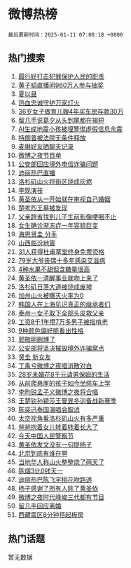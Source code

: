 # 微博热榜

`最后更新时间：2025-01-11 07:08:18 +0800`

## 热门搜索

1. [履行好打击犯罪保护人民的职责](https://m.weibo.cn/search?containerid=100103type%3D1%26t%3D10%26q%3D%23%E5%B1%A5%E8%A1%8C%E5%A5%BD%E6%89%93%E5%87%BB%E7%8A%AF%E7%BD%AA%E4%BF%9D%E6%8A%A4%E4%BA%BA%E6%B0%91%E7%9A%84%E8%81%8C%E8%B4%A3%23&stream_entry_id=51&isnewpage=1&extparam=seat%3D1%26c_type%3D51%26q%3D%2523%25E5%25B1%25A5%25E8%25A1%258C%25E5%25A5%25BD%25E6%2589%2593%25E5%2587%25BB%25E7%258A%25AF%25E7%25BD%25AA%25E4%25BF%259D%25E6%258A%25A4%25E4%25BA%25BA%25E6%25B0%2591%25E7%259A%2584%25E8%2581%258C%25E8%25B4%25A3%2523%26dgr%3D0%26cate%3D10103%26pos%3D0%26filter_type%3Drealtimehot%26stream_entry_id%3D51%26display_time%3D1736550496%26pre_seqid%3D17365504968060636191128)
1. [黄子韬直播间960万人参与抽奖](https://m.weibo.cn/search?containerid=100103type%3D1%26t%3D10%26q%3D%23%E9%BB%84%E5%AD%90%E9%9F%AC%E7%9B%B4%E6%92%AD%E9%97%B4960%E4%B8%87%E4%BA%BA%E5%8F%82%E4%B8%8E%E6%8A%BD%E5%A5%96%23&stream_entry_id=31&isnewpage=1&extparam=seat%3D1%26c_type%3D31%26q%3D%2523%25E9%25BB%2584%25E5%25AD%2590%25E9%259F%25AC%25E7%259B%25B4%25E6%2592%25AD%25E9%2597%25B4960%25E4%25B8%2587%25E4%25BA%25BA%25E5%258F%2582%25E4%25B8%258E%25E6%258A%25BD%25E5%25A5%2596%2523%26realpos%3D1%26cate%3D5001%26pos%3D0%26stream_entry_id%3D31%26flag%3D2%26lcate%3D5001%26band_rank%3D1%26filter_type%3Drealtimehot%26dgr%3D0%26display_time%3D1736550496%26pre_seqid%3D17365504968060636191128)
1. [夏以昼](https://m.weibo.cn/search?containerid=100103type%3D1%26t%3D10%26q%3D%E5%A4%8F%E4%BB%A5%E6%98%BC&stream_entry_id=31&isnewpage=1&extparam=seat%3D1%26c_type%3D31%26q%3D%25E5%25A4%258F%25E4%25BB%25A5%25E6%2598%25BC%26realpos%3D2%26cate%3D5001%26pos%3D1%26stream_entry_id%3D31%26flag%3D16%26lcate%3D5001%26band_rank%3D2%26filter_type%3Drealtimehot%26dgr%3D0%26display_time%3D1736550496%26pre_seqid%3D17365504968060636191128)
1. [热血忠诚守护万家灯火](https://m.weibo.cn/search?containerid=100103type%3D1%26t%3D10%26q%3D%23%E7%83%AD%E8%A1%80%E5%BF%A0%E8%AF%9A%E5%AE%88%E6%8A%A4%E4%B8%87%E5%AE%B6%E7%81%AF%E7%81%AB%23&stream_entry_id=31&isnewpage=1&extparam=seat%3D1%26c_type%3D31%26q%3D%2523%25E7%2583%25AD%25E8%25A1%2580%25E5%25BF%25A0%25E8%25AF%259A%25E5%25AE%2588%25E6%258A%25A4%25E4%25B8%2587%25E5%25AE%25B6%25E7%2581%25AF%25E7%2581%25AB%2523%26realpos%3D3%26cate%3D5001%26pos%3D2%26stream_entry_id%3D31%26flag%3D0%26lcate%3D5001%26band_rank%3D3%26filter_type%3Drealtimehot%26dgr%3D0%26display_time%3D1736550496%26pre_seqid%3D17365504968060636191128)
1. [36岁女子做育儿嫂4年买车房存款30万](https://m.weibo.cn/search?containerid=100103type%3D1%26t%3D10%26q%3D%2336%E5%B2%81%E5%A5%B3%E5%AD%90%E5%81%9A%E8%82%B2%E5%84%BF%E5%AB%824%E5%B9%B4%E4%B9%B0%E8%BD%A6%E6%88%BF%E5%AD%98%E6%AC%BE30%E4%B8%87%23&stream_entry_id=31&isnewpage=1&extparam=seat%3D1%26c_type%3D31%26q%3D%252336%25E5%25B2%2581%25E5%25A5%25B3%25E5%25AD%2590%25E5%2581%259A%25E8%2582%25B2%25E5%2584%25BF%25E5%25AB%25824%25E5%25B9%25B4%25E4%25B9%25B0%25E8%25BD%25A6%25E6%2588%25BF%25E5%25AD%2598%25E6%25AC%25BE30%25E4%25B8%2587%2523%26realpos%3D4%26cate%3D5001%26pos%3D3%26stream_entry_id%3D31%26flag%3D0%26lcate%3D5001%26band_rank%3D4%26filter_type%3Drealtimehot%26dgr%3D0%26display_time%3D1736550496%26pre_seqid%3D17365504968060636191128)
1. [留几手说葛夕从头到尾都在揭短](https://m.weibo.cn/search?containerid=100103type%3D1%26t%3D10%26q%3D%23%E7%95%99%E5%87%A0%E6%89%8B%E8%AF%B4%E8%91%9B%E5%A4%95%E4%BB%8E%E5%A4%B4%E5%88%B0%E5%B0%BE%E9%83%BD%E5%9C%A8%E6%8F%AD%E7%9F%AD%23&stream_entry_id=31&isnewpage=1&extparam=seat%3D1%26c_type%3D31%26q%3D%2523%25E7%2595%2599%25E5%2587%25A0%25E6%2589%258B%25E8%25AF%25B4%25E8%2591%259B%25E5%25A4%2595%25E4%25BB%258E%25E5%25A4%25B4%25E5%2588%25B0%25E5%25B0%25BE%25E9%2583%25BD%25E5%259C%25A8%25E6%258F%25AD%25E7%259F%25AD%2523%26realpos%3D5%26cate%3D5001%26pos%3D4%26stream_entry_id%3D31%26flag%3D2%26lcate%3D5001%26band_rank%3D5%26filter_type%3Drealtimehot%26dgr%3D0%26display_time%3D1736550496%26pre_seqid%3D17365504968060636191128)
1. [AI生成地震小孩被埋警惕虚假信息余震](https://m.weibo.cn/search?containerid=100103type%3D1%26t%3D10%26q%3D%23AI%E7%94%9F%E6%88%90%E5%9C%B0%E9%9C%87%E5%B0%8F%E5%AD%A9%E8%A2%AB%E5%9F%8B%E8%AD%A6%E6%83%95%E8%99%9A%E5%81%87%E4%BF%A1%E6%81%AF%E4%BD%99%E9%9C%87%23&stream_entry_id=31&isnewpage=1&extparam=seat%3D1%26c_type%3D31%26q%3D%2523AI%25E7%2594%259F%25E6%2588%2590%25E5%259C%25B0%25E9%259C%2587%25E5%25B0%258F%25E5%25AD%25A9%25E8%25A2%25AB%25E5%259F%258B%25E8%25AD%25A6%25E6%2583%2595%25E8%2599%259A%25E5%2581%2587%25E4%25BF%25A1%25E6%2581%25AF%25E4%25BD%2599%25E9%259C%2587%2523%26realpos%3D6%26cate%3D5001%26pos%3D5%26stream_entry_id%3D31%26flag%3D1%26lcate%3D5001%26band_rank%3D6%26filter_type%3Drealtimehot%26dgr%3D0%26display_time%3D1736550496%26pre_seqid%3D17365504968060636191128)
1. [特朗普被法院无条件释放](https://m.weibo.cn/search?containerid=100103type%3D1%26t%3D10%26q%3D%23%E7%89%B9%E6%9C%97%E6%99%AE%E8%A2%AB%E6%B3%95%E9%99%A2%E6%97%A0%E6%9D%A1%E4%BB%B6%E9%87%8A%E6%94%BE%23&stream_entry_id=31&isnewpage=1&extparam=seat%3D1%26c_type%3D31%26q%3D%2523%25E7%2589%25B9%25E6%259C%2597%25E6%2599%25AE%25E8%25A2%25AB%25E6%25B3%2595%25E9%2599%25A2%25E6%2597%25A0%25E6%259D%25A1%25E4%25BB%25B6%25E9%2587%258A%25E6%2594%25BE%2523%26realpos%3D7%26cate%3D5001%26pos%3D6%26stream_entry_id%3D31%26flag%3D0%26lcate%3D5001%26band_rank%3D7%26filter_type%3Drealtimehot%26dgr%3D0%26display_time%3D1736550496%26pre_seqid%3D17365504968060636191128)
1. [麦琳好友晒聊天记录](https://m.weibo.cn/search?containerid=100103type%3D1%26t%3D10%26q%3D%23%E9%BA%A6%E7%90%B3%E5%A5%BD%E5%8F%8B%E6%99%92%E8%81%8A%E5%A4%A9%E8%AE%B0%E5%BD%95%23&stream_entry_id=31&isnewpage=1&extparam=seat%3D1%26c_type%3D31%26q%3D%2523%25E9%25BA%25A6%25E7%2590%25B3%25E5%25A5%25BD%25E5%258F%258B%25E6%2599%2592%25E8%2581%258A%25E5%25A4%25A9%25E8%25AE%25B0%25E5%25BD%2595%2523%26realpos%3D8%26cate%3D5001%26pos%3D7%26stream_entry_id%3D31%26flag%3D2%26lcate%3D5001%26band_rank%3D8%26filter_type%3Drealtimehot%26dgr%3D0%26display_time%3D1736550496%26pre_seqid%3D17365504968060636191128)
1. [微博之夜节目单](https://m.weibo.cn/search?containerid=100103type%3D1%26t%3D10%26q%3D%23%E5%BE%AE%E5%8D%9A%E4%B9%8B%E5%A4%9C%E8%8A%82%E7%9B%AE%E5%8D%95%23&stream_entry_id=31&isnewpage=1&extparam=seat%3D1%26c_type%3D31%26q%3D%2523%25E5%25BE%25AE%25E5%258D%259A%25E4%25B9%258B%25E5%25A4%259C%25E8%258A%2582%25E7%259B%25AE%25E5%258D%2595%2523%26realpos%3D9%26cate%3D5001%26pos%3D8%26stream_entry_id%3D31%26flag%3D0%26lcate%3D5001%26band_rank%3D9%26filter_type%3Drealtimehot%26dgr%3D0%26display_time%3D1736550496%26pre_seqid%3D17365504968060636191128)
1. [公安部回应境外电信诈骗问题](https://m.weibo.cn/search?containerid=100103type%3D1%26t%3D10%26q%3D%23%E5%85%AC%E5%AE%89%E9%83%A8%E5%9B%9E%E5%BA%94%E5%A2%83%E5%A4%96%E7%94%B5%E4%BF%A1%E8%AF%88%E9%AA%97%E9%97%AE%E9%A2%98%23&stream_entry_id=31&isnewpage=1&extparam=seat%3D1%26c_type%3D31%26q%3D%2523%25E5%2585%25AC%25E5%25AE%2589%25E9%2583%25A8%25E5%259B%259E%25E5%25BA%2594%25E5%25A2%2583%25E5%25A4%2596%25E7%2594%25B5%25E4%25BF%25A1%25E8%25AF%2588%25E9%25AA%2597%25E9%2597%25AE%25E9%25A2%2598%2523%26realpos%3D10%26cate%3D5001%26pos%3D9%26stream_entry_id%3D31%26flag%3D1%26lcate%3D5001%26band_rank%3D10%26filter_type%3Drealtimehot%26dgr%3D0%26display_time%3D1736550496%26pre_seqid%3D17365504968060636191128)
1. [迪丽热巴直播](https://m.weibo.cn/search?containerid=100103type%3D1%26t%3D10%26q%3D%23%E8%BF%AA%E4%B8%BD%E7%83%AD%E5%B7%B4%E7%9B%B4%E6%92%AD%23&stream_entry_id=31&isnewpage=1&extparam=seat%3D1%26c_type%3D31%26q%3D%2523%25E8%25BF%25AA%25E4%25B8%25BD%25E7%2583%25AD%25E5%25B7%25B4%25E7%259B%25B4%25E6%2592%25AD%2523%26realpos%3D11%26cate%3D5001%26pos%3D10%26stream_entry_id%3D31%26flag%3D0%26lcate%3D5001%26band_rank%3D11%26filter_type%3Drealtimehot%26dgr%3D0%26display_time%3D1736550496%26pre_seqid%3D17365504968060636191128)
1. [洛杉矶山火将街区烧成灰烬](https://m.weibo.cn/search?containerid=100103type%3D1%26t%3D10%26q%3D%23%E6%B4%9B%E6%9D%89%E7%9F%B6%E5%B1%B1%E7%81%AB%E5%B0%86%E8%A1%97%E5%8C%BA%E7%83%A7%E6%88%90%E7%81%B0%E7%83%AC%23&stream_entry_id=31&isnewpage=1&extparam=seat%3D1%26c_type%3D31%26q%3D%2523%25E6%25B4%259B%25E6%259D%2589%25E7%259F%25B6%25E5%25B1%25B1%25E7%2581%25AB%25E5%25B0%2586%25E8%25A1%2597%25E5%258C%25BA%25E7%2583%25A7%25E6%2588%2590%25E7%2581%25B0%25E7%2583%25AC%2523%26realpos%3D12%26cate%3D5001%26pos%3D11%26stream_entry_id%3D31%26flag%3D0%26lcate%3D5001%26band_rank%3D12%26filter_type%3Drealtimehot%26dgr%3D0%26display_time%3D1736550496%26pre_seqid%3D17365504968060636191128)
1. [李现演技](https://m.weibo.cn/search?containerid=100103type%3D1%26t%3D10%26q%3D%E6%9D%8E%E7%8E%B0%E6%BC%94%E6%8A%80&stream_entry_id=31&isnewpage=1&extparam=seat%3D1%26c_type%3D31%26q%3D%25E6%259D%258E%25E7%258E%25B0%25E6%25BC%2594%25E6%258A%2580%26realpos%3D13%26cate%3D5001%26pos%3D12%26stream_entry_id%3D31%26flag%3D0%26lcate%3D5001%26band_rank%3D13%26filter_type%3Drealtimehot%26dgr%3D0%26display_time%3D1736550496%26pre_seqid%3D17365504968060636191128)
1. [黄圣依从一开始就在审视自己婚姻](https://m.weibo.cn/search?containerid=100103type%3D1%26t%3D10%26q%3D%E9%BB%84%E5%9C%A3%E4%BE%9D%E4%BB%8E%E4%B8%80%E5%BC%80%E5%A7%8B%E5%B0%B1%E5%9C%A8%E5%AE%A1%E8%A7%86%E8%87%AA%E5%B7%B1%E5%A9%9A%E5%A7%BB&stream_entry_id=31&isnewpage=1&extparam=seat%3D1%26c_type%3D31%26q%3D%25E9%25BB%2584%25E5%259C%25A3%25E4%25BE%259D%25E4%25BB%258E%25E4%25B8%2580%25E5%25BC%2580%25E5%25A7%258B%25E5%25B0%25B1%25E5%259C%25A8%25E5%25AE%25A1%25E8%25A7%2586%25E8%2587%25AA%25E5%25B7%25B1%25E5%25A9%259A%25E5%25A7%25BB%26realpos%3D14%26cate%3D5001%26pos%3D13%26stream_entry_id%3D31%26flag%3D1%26lcate%3D5001%26band_rank%3D14%26filter_type%3Drealtimehot%26dgr%3D0%26display_time%3D1736550496%26pre_seqid%3D17365504968060636191128)
1. [楚考烈王墓被发现](https://m.weibo.cn/search?containerid=100103type%3D1%26t%3D10%26q%3D%23%E6%A5%9A%E8%80%83%E7%83%88%E7%8E%8B%E5%A2%93%E8%A2%AB%E5%8F%91%E7%8E%B0%23&stream_entry_id=31&isnewpage=1&extparam=seat%3D1%26c_type%3D31%26q%3D%2523%25E6%25A5%259A%25E8%2580%2583%25E7%2583%2588%25E7%258E%258B%25E5%25A2%2593%25E8%25A2%25AB%25E5%258F%2591%25E7%258E%25B0%2523%26realpos%3D15%26cate%3D5001%26pos%3D14%26stream_entry_id%3D31%26flag%3D0%26lcate%3D5001%26band_rank%3D15%26filter_type%3Drealtimehot%26dgr%3D0%26display_time%3D1736550496%26pre_seqid%3D17365504968060636191128)
1. [父亲跨省找到儿子生前影像哽咽不止](https://m.weibo.cn/search?containerid=100103type%3D1%26t%3D10%26q%3D%23%E7%88%B6%E4%BA%B2%E8%B7%A8%E7%9C%81%E6%89%BE%E5%88%B0%E5%84%BF%E5%AD%90%E7%94%9F%E5%89%8D%E5%BD%B1%E5%83%8F%E5%93%BD%E5%92%BD%E4%B8%8D%E6%AD%A2%23&stream_entry_id=31&isnewpage=1&extparam=seat%3D1%26c_type%3D31%26q%3D%2523%25E7%2588%25B6%25E4%25BA%25B2%25E8%25B7%25A8%25E7%259C%2581%25E6%2589%25BE%25E5%2588%25B0%25E5%2584%25BF%25E5%25AD%2590%25E7%2594%259F%25E5%2589%258D%25E5%25BD%25B1%25E5%2583%258F%25E5%2593%25BD%25E5%2592%25BD%25E4%25B8%258D%25E6%25AD%25A2%2523%26realpos%3D16%26cate%3D5001%26pos%3D15%26stream_entry_id%3D31%26flag%3D0%26lcate%3D5001%26band_rank%3D16%26filter_type%3Drealtimehot%26dgr%3D0%26display_time%3D1736550496%26pre_seqid%3D17365504968060636191128)
1. [女生确诊渐冻症一年容貌巨变](https://m.weibo.cn/search?containerid=100103type%3D1%26t%3D10%26q%3D%23%E5%A5%B3%E7%94%9F%E7%A1%AE%E8%AF%8A%E6%B8%90%E5%86%BB%E7%97%87%E4%B8%80%E5%B9%B4%E5%AE%B9%E8%B2%8C%E5%B7%A8%E5%8F%98%23&stream_entry_id=31&isnewpage=1&extparam=seat%3D1%26c_type%3D31%26q%3D%2523%25E5%25A5%25B3%25E7%2594%259F%25E7%25A1%25AE%25E8%25AF%258A%25E6%25B8%2590%25E5%2586%25BB%25E7%2597%2587%25E4%25B8%2580%25E5%25B9%25B4%25E5%25AE%25B9%25E8%25B2%258C%25E5%25B7%25A8%25E5%258F%2598%2523%26realpos%3D17%26cate%3D5001%26pos%3D16%26stream_entry_id%3D31%26flag%3D0%26lcate%3D5001%26band_rank%3D17%26filter_type%3Drealtimehot%26dgr%3D0%26display_time%3D1736550496%26pre_seqid%3D17365504968060636191128)
1. [海恩贤圭 分手](https://m.weibo.cn/search?containerid=100103type%3D1%26t%3D10%26q%3D%E6%B5%B7%E6%81%A9%E8%B4%A4%E5%9C%AD+%E5%88%86%E6%89%8B&stream_entry_id=31&isnewpage=1&extparam=seat%3D1%26c_type%3D31%26q%3D%25E6%25B5%25B7%25E6%2581%25A9%25E8%25B4%25A4%25E5%259C%25AD%2520%25E5%2588%2586%25E6%2589%258B%26realpos%3D18%26cate%3D5001%26pos%3D17%26stream_entry_id%3D31%26flag%3D0%26lcate%3D5001%26band_rank%3D18%26filter_type%3Drealtimehot%26dgr%3D0%26display_time%3D1736550496%26pre_seqid%3D17365504968060636191128)
1. [山西临汾地震](https://m.weibo.cn/search?containerid=100103type%3D1%26t%3D10%26q%3D%23%E5%B1%B1%E8%A5%BF%E4%B8%B4%E6%B1%BE%E5%9C%B0%E9%9C%87%23&stream_entry_id=31&isnewpage=1&extparam=seat%3D1%26c_type%3D31%26q%3D%2523%25E5%25B1%25B1%25E8%25A5%25BF%25E4%25B8%25B4%25E6%25B1%25BE%25E5%259C%25B0%25E9%259C%2587%2523%26realpos%3D19%26cate%3D5001%26pos%3D18%26stream_entry_id%3D31%26flag%3D0%26lcate%3D5001%26band_rank%3D19%26filter_type%3Drealtimehot%26dgr%3D0%26display_time%3D1736550496%26pre_seqid%3D17365504968060636191128)
1. [31人获得杜甫草堂终身免票资格](https://m.weibo.cn/search?containerid=100103type%3D1%26t%3D10%26q%3D%2331%E4%BA%BA%E8%8E%B7%E5%BE%97%E6%9D%9C%E7%94%AB%E8%8D%89%E5%A0%82%E7%BB%88%E8%BA%AB%E5%85%8D%E7%A5%A8%E8%B5%84%E6%A0%BC%23&stream_entry_id=31&isnewpage=1&extparam=seat%3D1%26c_type%3D31%26q%3D%252331%25E4%25BA%25BA%25E8%258E%25B7%25E5%25BE%2597%25E6%259D%259C%25E7%2594%25AB%25E8%258D%2589%25E5%25A0%2582%25E7%25BB%2588%25E8%25BA%25AB%25E5%2585%258D%25E7%25A5%25A8%25E8%25B5%2584%25E6%25A0%25BC%2523%26realpos%3D20%26cate%3D5001%26pos%3D19%26stream_entry_id%3D31%26flag%3D1%26lcate%3D5001%26band_rank%3D20%26filter_type%3Drealtimehot%26dgr%3D0%26display_time%3D1736550496%26pre_seqid%3D17365504968060636191128)
1. [79岁大爷丧偶十多年感染艾滋病](https://m.weibo.cn/search?containerid=100103type%3D1%26t%3D10%26q%3D%2379%E5%B2%81%E5%A4%A7%E7%88%B7%E4%B8%A7%E5%81%B6%E5%8D%81%E5%A4%9A%E5%B9%B4%E6%84%9F%E6%9F%93%E8%89%BE%E6%BB%8B%E7%97%85%23&stream_entry_id=31&isnewpage=1&extparam=seat%3D1%26c_type%3D31%26q%3D%252379%25E5%25B2%2581%25E5%25A4%25A7%25E7%2588%25B7%25E4%25B8%25A7%25E5%2581%25B6%25E5%258D%2581%25E5%25A4%259A%25E5%25B9%25B4%25E6%2584%259F%25E6%259F%2593%25E8%2589%25BE%25E6%25BB%258B%25E7%2597%2585%2523%26realpos%3D21%26cate%3D5001%26pos%3D20%26stream_entry_id%3D31%26flag%3D0%26lcate%3D5001%26band_rank%3D21%26filter_type%3Drealtimehot%26dgr%3D0%26display_time%3D1736550496%26pre_seqid%3D17365504968060636191128)
1. [4种水果不甜但含糖量很高](https://m.weibo.cn/search?containerid=100103type%3D1%26t%3D10%26q%3D%234%E7%A7%8D%E6%B0%B4%E6%9E%9C%E4%B8%8D%E7%94%9C%E4%BD%86%E5%90%AB%E7%B3%96%E9%87%8F%E5%BE%88%E9%AB%98%23&stream_entry_id=31&isnewpage=1&extparam=seat%3D1%26c_type%3D31%26q%3D%25234%25E7%25A7%258D%25E6%25B0%25B4%25E6%259E%259C%25E4%25B8%258D%25E7%2594%259C%25E4%25BD%2586%25E5%2590%25AB%25E7%25B3%2596%25E9%2587%258F%25E5%25BE%2588%25E9%25AB%2598%2523%26realpos%3D22%26cate%3D5001%26pos%3D21%26stream_entry_id%3D31%26flag%3D0%26lcate%3D5001%26band_rank%3D22%26filter_type%3Drealtimehot%26dgr%3D0%26display_time%3D1736550496%26pre_seqid%3D17365504968060636191128)
1. [黄圣依一清醒事业就吻上来了](https://m.weibo.cn/search?containerid=100103type%3D1%26t%3D10%26q%3D%E9%BB%84%E5%9C%A3%E4%BE%9D%E4%B8%80%E6%B8%85%E9%86%92%E4%BA%8B%E4%B8%9A%E5%B0%B1%E5%90%BB%E4%B8%8A%E6%9D%A5%E4%BA%86&stream_entry_id=31&isnewpage=1&extparam=seat%3D1%26c_type%3D31%26q%3D%25E9%25BB%2584%25E5%259C%25A3%25E4%25BE%259D%25E4%25B8%2580%25E6%25B8%2585%25E9%2586%2592%25E4%25BA%258B%25E4%25B8%259A%25E5%25B0%25B1%25E5%2590%25BB%25E4%25B8%258A%25E6%259D%25A5%25E4%25BA%2586%26realpos%3D23%26cate%3D5001%26pos%3D22%26stream_entry_id%3D31%26flag%3D0%26lcate%3D5001%26band_rank%3D23%26filter_type%3Drealtimehot%26dgr%3D0%26display_time%3D1736550496%26pre_seqid%3D17365504968060636191128)
1. [洛杉矶日落大道被烧成废墟](https://m.weibo.cn/search?containerid=100103type%3D1%26t%3D10%26q%3D%23%E6%B4%9B%E6%9D%89%E7%9F%B6%E6%97%A5%E8%90%BD%E5%A4%A7%E9%81%93%E8%A2%AB%E7%83%A7%E6%88%90%E5%BA%9F%E5%A2%9F%23&stream_entry_id=31&isnewpage=1&extparam=seat%3D1%26c_type%3D31%26q%3D%2523%25E6%25B4%259B%25E6%259D%2589%25E7%259F%25B6%25E6%2597%25A5%25E8%2590%25BD%25E5%25A4%25A7%25E9%2581%2593%25E8%25A2%25AB%25E7%2583%25A7%25E6%2588%2590%25E5%25BA%259F%25E5%25A2%259F%2523%26realpos%3D24%26cate%3D5001%26pos%3D23%26stream_entry_id%3D31%26flag%3D0%26lcate%3D5001%26band_rank%3D24%26filter_type%3Drealtimehot%26dgr%3D0%26display_time%3D1736550496%26pre_seqid%3D17365504968060636191128)
1. [加州山火被曝灭火率为0](https://m.weibo.cn/search?containerid=100103type%3D1%26t%3D10%26q%3D%23%E5%8A%A0%E5%B7%9E%E5%B1%B1%E7%81%AB%E8%A2%AB%E6%9B%9D%E7%81%AD%E7%81%AB%E7%8E%87%E4%B8%BA0%23&stream_entry_id=31&isnewpage=1&extparam=seat%3D1%26c_type%3D31%26q%3D%2523%25E5%258A%25A0%25E5%25B7%259E%25E5%25B1%25B1%25E7%2581%25AB%25E8%25A2%25AB%25E6%259B%259D%25E7%2581%25AD%25E7%2581%25AB%25E7%258E%2587%25E4%25B8%25BA0%2523%26realpos%3D25%26cate%3D5001%26pos%3D24%26stream_entry_id%3D31%26flag%3D0%26lcate%3D5001%26band_rank%3D25%26filter_type%3Drealtimehot%26dgr%3D0%26display_time%3D1736550496%26pre_seqid%3D17365504968060636191128)
1. [韩国人在上海见识真正的继承者们](https://m.weibo.cn/search?containerid=100103type%3D1%26t%3D10%26q%3D%E9%9F%A9%E5%9B%BD%E4%BA%BA%E5%9C%A8%E4%B8%8A%E6%B5%B7%E8%A7%81%E8%AF%86%E7%9C%9F%E6%AD%A3%E7%9A%84%E7%BB%A7%E6%89%BF%E8%80%85%E4%BB%AC&stream_entry_id=31&isnewpage=1&extparam=seat%3D1%26c_type%3D31%26q%3D%25E9%259F%25A9%25E5%259B%25BD%25E4%25BA%25BA%25E5%259C%25A8%25E4%25B8%258A%25E6%25B5%25B7%25E8%25A7%2581%25E8%25AF%2586%25E7%259C%259F%25E6%25AD%25A3%25E7%259A%2584%25E7%25BB%25A7%25E6%2589%25BF%25E8%2580%2585%25E4%25BB%25AC%26realpos%3D26%26cate%3D5001%26pos%3D25%26stream_entry_id%3D31%26flag%3D0%26lcate%3D5001%26band_rank%3D26%26filter_type%3Drealtimehot%26dgr%3D0%26display_time%3D1736550496%26pre_seqid%3D17365504968060636191128)
1. [泰州一女子取下全部头皮救父亲](https://m.weibo.cn/search?containerid=100103type%3D1%26t%3D10%26q%3D%23%E6%B3%B0%E5%B7%9E%E4%B8%80%E5%A5%B3%E5%AD%90%E5%8F%96%E4%B8%8B%E5%85%A8%E9%83%A8%E5%A4%B4%E7%9A%AE%E6%95%91%E7%88%B6%E4%BA%B2%23&stream_entry_id=31&isnewpage=1&extparam=seat%3D1%26c_type%3D31%26q%3D%2523%25E6%25B3%25B0%25E5%25B7%259E%25E4%25B8%2580%25E5%25A5%25B3%25E5%25AD%2590%25E5%258F%2596%25E4%25B8%258B%25E5%2585%25A8%25E9%2583%25A8%25E5%25A4%25B4%25E7%259A%25AE%25E6%2595%2591%25E7%2588%25B6%25E4%25BA%25B2%2523%26realpos%3D27%26cate%3D5001%26pos%3D26%26stream_entry_id%3D31%26flag%3D0%26lcate%3D5001%26band_rank%3D27%26filter_type%3Drealtimehot%26dgr%3D0%26display_time%3D1736550496%26pre_seqid%3D17365504968060636191128)
1. [工资8千1年攒7万多男子被指啃老](https://m.weibo.cn/search?containerid=100103type%3D1%26t%3D10%26q%3D%23%E5%B7%A5%E8%B5%848%E5%8D%831%E5%B9%B4%E6%94%927%E4%B8%87%E5%A4%9A%E7%94%B7%E5%AD%90%E8%A2%AB%E6%8C%87%E5%95%83%E8%80%81%23&stream_entry_id=31&isnewpage=1&extparam=seat%3D1%26c_type%3D31%26q%3D%2523%25E5%25B7%25A5%25E8%25B5%25848%25E5%258D%25831%25E5%25B9%25B4%25E6%2594%25927%25E4%25B8%2587%25E5%25A4%259A%25E7%2594%25B7%25E5%25AD%2590%25E8%25A2%25AB%25E6%258C%2587%25E5%2595%2583%25E8%2580%2581%2523%26realpos%3D28%26cate%3D5001%26pos%3D27%26stream_entry_id%3D31%26flag%3D0%26lcate%3D5001%26band_rank%3D28%26filter_type%3Drealtimehot%26dgr%3D0%26display_time%3D1736550496%26pre_seqid%3D17365504968060636191128)
1. [9种颜色偏好能看出性格](https://m.weibo.cn/search?containerid=100103type%3D1%26t%3D10%26q%3D%239%E7%A7%8D%E9%A2%9C%E8%89%B2%E5%81%8F%E5%A5%BD%E8%83%BD%E7%9C%8B%E5%87%BA%E6%80%A7%E6%A0%BC%23&stream_entry_id=31&isnewpage=1&extparam=seat%3D1%26c_type%3D31%26q%3D%25239%25E7%25A7%258D%25E9%25A2%259C%25E8%2589%25B2%25E5%2581%258F%25E5%25A5%25BD%25E8%2583%25BD%25E7%259C%258B%25E5%2587%25BA%25E6%2580%25A7%25E6%25A0%25BC%2523%26realpos%3D29%26cate%3D5001%26pos%3D28%26stream_entry_id%3D31%26flag%3D0%26lcate%3D5001%26band_rank%3D29%26filter_type%3Drealtimehot%26dgr%3D0%26display_time%3D1736550496%26pre_seqid%3D17365504968060636191128)
1. [郭敬明删博了](https://m.weibo.cn/search?containerid=100103type%3D1%26t%3D10%26q%3D%23%E9%83%AD%E6%95%AC%E6%98%8E%E5%88%A0%E5%8D%9A%E4%BA%86%23&stream_entry_id=31&isnewpage=1&extparam=seat%3D1%26c_type%3D31%26q%3D%2523%25E9%2583%25AD%25E6%2595%25AC%25E6%2598%258E%25E5%2588%25A0%25E5%258D%259A%25E4%25BA%2586%2523%26realpos%3D30%26cate%3D5001%26pos%3D29%26stream_entry_id%3D31%26flag%3D0%26lcate%3D5001%26band_rank%3D30%26filter_type%3Drealtimehot%26dgr%3D0%26display_time%3D1736550496%26pre_seqid%3D17365504968060636191128)
1. [公安部将坚决摧毁境外诈骗窝点](https://m.weibo.cn/search?containerid=100103type%3D1%26t%3D10%26q%3D%23%E5%85%AC%E5%AE%89%E9%83%A8%E5%B0%86%E5%9D%9A%E5%86%B3%E6%91%A7%E6%AF%81%E5%A2%83%E5%A4%96%E8%AF%88%E9%AA%97%E7%AA%9D%E7%82%B9%23&stream_entry_id=31&isnewpage=1&extparam=seat%3D1%26c_type%3D31%26q%3D%2523%25E5%2585%25AC%25E5%25AE%2589%25E9%2583%25A8%25E5%25B0%2586%25E5%259D%259A%25E5%2586%25B3%25E6%2591%25A7%25E6%25AF%2581%25E5%25A2%2583%25E5%25A4%2596%25E8%25AF%2588%25E9%25AA%2597%25E7%25AA%259D%25E7%2582%25B9%2523%26realpos%3D31%26cate%3D5001%26pos%3D30%26stream_entry_id%3D31%26flag%3D0%26lcate%3D5001%26band_rank%3D31%26filter_type%3Drealtimehot%26dgr%3D0%26display_time%3D1736550496%26pre_seqid%3D17365504968060636191128)
1. [贤圭 新女友](https://m.weibo.cn/search?containerid=100103type%3D1%26t%3D10%26q%3D%E8%B4%A4%E5%9C%AD+%E6%96%B0%E5%A5%B3%E5%8F%8B&stream_entry_id=31&isnewpage=1&extparam=seat%3D1%26c_type%3D31%26q%3D%25E8%25B4%25A4%25E5%259C%25AD%2520%25E6%2596%25B0%25E5%25A5%25B3%25E5%258F%258B%26realpos%3D32%26cate%3D5001%26pos%3D31%26stream_entry_id%3D31%26flag%3D0%26lcate%3D5001%26band_rank%3D32%26filter_type%3Drealtimehot%26dgr%3D0%26display_time%3D1736550496%26pre_seqid%3D17365504968060636191128)
1. [丁禹兮微博之夜唱消散对白](https://m.weibo.cn/search?containerid=100103type%3D1%26t%3D10%26q%3D%23%E4%B8%81%E7%A6%B9%E5%85%AE%E5%BE%AE%E5%8D%9A%E4%B9%8B%E5%A4%9C%E5%94%B1%E6%B6%88%E6%95%A3%E5%AF%B9%E7%99%BD%23&stream_entry_id=31&isnewpage=1&extparam=seat%3D1%26c_type%3D31%26q%3D%2523%25E4%25B8%2581%25E7%25A6%25B9%25E5%2585%25AE%25E5%25BE%25AE%25E5%258D%259A%25E4%25B9%258B%25E5%25A4%259C%25E5%2594%25B1%25E6%25B6%2588%25E6%2595%25A3%25E5%25AF%25B9%25E7%2599%25BD%2523%26realpos%3D33%26cate%3D5001%26pos%3D32%26stream_entry_id%3D31%26flag%3D0%26lcate%3D5001%26band_rank%3D33%26filter_type%3Drealtimehot%26dgr%3D0%26display_time%3D1736550496%26pre_seqid%3D17365504968060636191128)
1. [28岁未婚花8千元请男保姆的生活](https://m.weibo.cn/search?containerid=100103type%3D1%26t%3D10%26q%3D28%E5%B2%81%E6%9C%AA%E5%A9%9A%E8%8A%B18%E5%8D%83%E5%85%83%E8%AF%B7%E7%94%B7%E4%BF%9D%E5%A7%86%E7%9A%84%E7%94%9F%E6%B4%BB&stream_entry_id=31&isnewpage=1&extparam=seat%3D1%26c_type%3D31%26q%3D28%25E5%25B2%2581%25E6%259C%25AA%25E5%25A9%259A%25E8%258A%25B18%25E5%258D%2583%25E5%2585%2583%25E8%25AF%25B7%25E7%2594%25B7%25E4%25BF%259D%25E5%25A7%2586%25E7%259A%2584%25E7%2594%259F%25E6%25B4%25BB%26realpos%3D34%26cate%3D5001%26pos%3D33%26stream_entry_id%3D31%26flag%3D0%26lcate%3D5001%26band_rank%3D34%26filter_type%3Drealtimehot%26dgr%3D0%26display_time%3D1736550496%26pre_seqid%3D17365504968060636191128)
1. [从前爬悬崖的孩子如今坐缆车上学](https://m.weibo.cn/search?containerid=100103type%3D1%26t%3D10%26q%3D%23%E4%BB%8E%E5%89%8D%E7%88%AC%E6%82%AC%E5%B4%96%E7%9A%84%E5%AD%A9%E5%AD%90%E5%A6%82%E4%BB%8A%E5%9D%90%E7%BC%86%E8%BD%A6%E4%B8%8A%E5%AD%A6%23&stream_entry_id=31&isnewpage=1&extparam=seat%3D1%26c_type%3D31%26q%3D%2523%25E4%25BB%258E%25E5%2589%258D%25E7%2588%25AC%25E6%2582%25AC%25E5%25B4%2596%25E7%259A%2584%25E5%25AD%25A9%25E5%25AD%2590%25E5%25A6%2582%25E4%25BB%258A%25E5%259D%2590%25E7%25BC%2586%25E8%25BD%25A6%25E4%25B8%258A%25E5%25AD%25A6%2523%26realpos%3D35%26cate%3D5001%26pos%3D34%26stream_entry_id%3D31%26flag%3D1%26lcate%3D5001%26band_rank%3D35%26filter_type%3Drealtimehot%26dgr%3D0%26display_time%3D1736550496%26pre_seqid%3D17365504968060636191128)
1. [李昀锐孟子义微博之夜将合唱](https://m.weibo.cn/search?containerid=100103type%3D1%26t%3D10%26q%3D%23%E6%9D%8E%E6%98%80%E9%94%90%E5%AD%9F%E5%AD%90%E4%B9%89%E5%BE%AE%E5%8D%9A%E4%B9%8B%E5%A4%9C%E5%B0%86%E5%90%88%E5%94%B1%23&stream_entry_id=31&isnewpage=1&extparam=seat%3D1%26c_type%3D31%26q%3D%2523%25E6%259D%258E%25E6%2598%2580%25E9%2594%2590%25E5%25AD%259F%25E5%25AD%2590%25E4%25B9%2589%25E5%25BE%25AE%25E5%258D%259A%25E4%25B9%258B%25E5%25A4%259C%25E5%25B0%2586%25E5%2590%2588%25E5%2594%25B1%2523%26realpos%3D36%26cate%3D5001%26pos%3D35%26stream_entry_id%3D31%26flag%3D0%26lcate%3D5001%26band_rank%3D36%26filter_type%3Drealtimehot%26dgr%3D0%26display_time%3D1736550496%26pre_seqid%3D17365504968060636191128)
1. [王楚钦孙颖莎王曼昱冬训备战新赛季](https://m.weibo.cn/search?containerid=100103type%3D1%26t%3D10%26q%3D%23%E7%8E%8B%E6%A5%9A%E9%92%A6%E5%AD%99%E9%A2%96%E8%8E%8E%E7%8E%8B%E6%9B%BC%E6%98%B1%E5%86%AC%E8%AE%AD%E5%A4%87%E6%88%98%E6%96%B0%E8%B5%9B%E5%AD%A3%23&stream_entry_id=31&isnewpage=1&extparam=seat%3D1%26c_type%3D31%26q%3D%2523%25E7%258E%258B%25E6%25A5%259A%25E9%2592%25A6%25E5%25AD%2599%25E9%25A2%2596%25E8%258E%258E%25E7%258E%258B%25E6%259B%25BC%25E6%2598%25B1%25E5%2586%25AC%25E8%25AE%25AD%25E5%25A4%2587%25E6%2588%2598%25E6%2596%25B0%25E8%25B5%259B%25E5%25AD%25A3%2523%26realpos%3D37%26cate%3D5001%26pos%3D36%26stream_entry_id%3D31%26flag%3D0%26lcate%3D5001%26band_rank%3D37%26filter_type%3Drealtimehot%26dgr%3D0%26display_time%3D1736550496%26pre_seqid%3D17365504968060636191128)
1. [陈奕迅泰国演唱会取消](https://m.weibo.cn/search?containerid=100103type%3D1%26t%3D10%26q%3D%23%E9%99%88%E5%A5%95%E8%BF%85%E6%B3%B0%E5%9B%BD%E6%BC%94%E5%94%B1%E4%BC%9A%E5%8F%96%E6%B6%88%23&stream_entry_id=31&isnewpage=1&extparam=seat%3D1%26c_type%3D31%26q%3D%2523%25E9%2599%2588%25E5%25A5%2595%25E8%25BF%2585%25E6%25B3%25B0%25E5%259B%25BD%25E6%25BC%2594%25E5%2594%25B1%25E4%25BC%259A%25E5%258F%2596%25E6%25B6%2588%2523%26realpos%3D38%26cate%3D5001%26pos%3D37%26stream_entry_id%3D31%26flag%3D0%26lcate%3D5001%26band_rank%3D38%26filter_type%3Drealtimehot%26dgr%3D0%26display_time%3D1736550496%26pre_seqid%3D17365504968060636191128)
1. [太空视角看洛杉矶山火有多严重](https://m.weibo.cn/search?containerid=100103type%3D1%26t%3D10%26q%3D%23%E5%A4%AA%E7%A9%BA%E8%A7%86%E8%A7%92%E7%9C%8B%E6%B4%9B%E6%9D%89%E7%9F%B6%E5%B1%B1%E7%81%AB%E6%9C%89%E5%A4%9A%E4%B8%A5%E9%87%8D%23&stream_entry_id=31&isnewpage=1&extparam=seat%3D1%26c_type%3D31%26q%3D%2523%25E5%25A4%25AA%25E7%25A9%25BA%25E8%25A7%2586%25E8%25A7%2592%25E7%259C%258B%25E6%25B4%259B%25E6%259D%2589%25E7%259F%25B6%25E5%25B1%25B1%25E7%2581%25AB%25E6%259C%2589%25E5%25A4%259A%25E4%25B8%25A5%25E9%2587%258D%2523%26realpos%3D39%26cate%3D5001%26pos%3D38%26stream_entry_id%3D31%26flag%3D0%26lcate%3D5001%26band_rank%3D39%26filter_type%3Drealtimehot%26dgr%3D0%26display_time%3D1736550496%26pre_seqid%3D17365504968060636191128)
1. [爸爸抱着女儿转着转着长大了](https://m.weibo.cn/search?containerid=100103type%3D1%26t%3D10%26q%3D%23%E7%88%B8%E7%88%B8%E6%8A%B1%E7%9D%80%E5%A5%B3%E5%84%BF%E8%BD%AC%E7%9D%80%E8%BD%AC%E7%9D%80%E9%95%BF%E5%A4%A7%E4%BA%86%23&stream_entry_id=31&isnewpage=1&extparam=seat%3D1%26c_type%3D31%26q%3D%2523%25E7%2588%25B8%25E7%2588%25B8%25E6%258A%25B1%25E7%259D%2580%25E5%25A5%25B3%25E5%2584%25BF%25E8%25BD%25AC%25E7%259D%2580%25E8%25BD%25AC%25E7%259D%2580%25E9%2595%25BF%25E5%25A4%25A7%25E4%25BA%2586%2523%26realpos%3D40%26cate%3D5001%26pos%3D39%26stream_entry_id%3D31%26flag%3D0%26lcate%3D5001%26band_rank%3D40%26filter_type%3Drealtimehot%26dgr%3D0%26display_time%3D1736550496%26pre_seqid%3D17365504968060636191128)
1. [今天中国人民警察节](https://m.weibo.cn/search?containerid=100103type%3D1%26t%3D10%26q%3D%23%E4%BB%8A%E5%A4%A9%E4%B8%AD%E5%9B%BD%E4%BA%BA%E6%B0%91%E8%AD%A6%E5%AF%9F%E8%8A%82%23&stream_entry_id=31&isnewpage=1&extparam=seat%3D1%26c_type%3D31%26q%3D%2523%25E4%25BB%258A%25E5%25A4%25A9%25E4%25B8%25AD%25E5%259B%25BD%25E4%25BA%25BA%25E6%25B0%2591%25E8%25AD%25A6%25E5%25AF%259F%25E8%258A%2582%2523%26realpos%3D41%26cate%3D5001%26pos%3D40%26stream_entry_id%3D31%26flag%3D0%26lcate%3D5001%26band_rank%3D41%26filter_type%3Drealtimehot%26dgr%3D0%26display_time%3D1736550496%26pre_seqid%3D17365504968060636191128)
1. [黄圣依发文没有一句提杨子](https://m.weibo.cn/search?containerid=100103type%3D1%26t%3D10%26q%3D%23%E9%BB%84%E5%9C%A3%E4%BE%9D%E5%8F%91%E6%96%87%E6%B2%A1%E6%9C%89%E4%B8%80%E5%8F%A5%E6%8F%90%E6%9D%A8%E5%AD%90%23&stream_entry_id=31&isnewpage=1&extparam=seat%3D1%26c_type%3D31%26q%3D%2523%25E9%25BB%2584%25E5%259C%25A3%25E4%25BE%259D%25E5%258F%2591%25E6%2596%2587%25E6%25B2%25A1%25E6%259C%2589%25E4%25B8%2580%25E5%258F%25A5%25E6%258F%2590%25E6%259D%25A8%25E5%25AD%2590%2523%26realpos%3D42%26cate%3D5001%26pos%3D41%26stream_entry_id%3D31%26flag%3D0%26lcate%3D5001%26band_rank%3D42%26filter_type%3Drealtimehot%26dgr%3D0%26display_time%3D1736550496%26pre_seqid%3D17365504968060636191128)
1. [北京到底有谁在啊](https://m.weibo.cn/search?containerid=100103type%3D1%26t%3D10%26q%3D%23%E5%8C%97%E4%BA%AC%E5%88%B0%E5%BA%95%E6%9C%89%E8%B0%81%E5%9C%A8%E5%95%8A%23&stream_entry_id=31&isnewpage=1&extparam=seat%3D1%26c_type%3D31%26q%3D%2523%25E5%258C%2597%25E4%25BA%25AC%25E5%2588%25B0%25E5%25BA%2595%25E6%259C%2589%25E8%25B0%2581%25E5%259C%25A8%25E5%2595%258A%2523%26realpos%3D43%26cate%3D5001%26pos%3D42%26stream_entry_id%3D31%26flag%3D1%26lcate%3D5001%26band_rank%3D43%26filter_type%3Drealtimehot%26dgr%3D0%26display_time%3D1736550496%26pre_seqid%3D17365504968060636191128)
1. [当地华人称山火整整烧了两天了](https://m.weibo.cn/search?containerid=100103type%3D1%26t%3D10%26q%3D%23%E5%BD%93%E5%9C%B0%E5%8D%8E%E4%BA%BA%E7%A7%B0%E5%B1%B1%E7%81%AB%E6%95%B4%E6%95%B4%E7%83%A7%E4%BA%86%E4%B8%A4%E5%A4%A9%E4%BA%86%23&stream_entry_id=31&isnewpage=1&extparam=seat%3D1%26c_type%3D31%26q%3D%2523%25E5%25BD%2593%25E5%259C%25B0%25E5%258D%258E%25E4%25BA%25BA%25E7%25A7%25B0%25E5%25B1%25B1%25E7%2581%25AB%25E6%2595%25B4%25E6%2595%25B4%25E7%2583%25A7%25E4%25BA%2586%25E4%25B8%25A4%25E5%25A4%25A9%25E4%25BA%2586%2523%26realpos%3D44%26cate%3D5001%26pos%3D43%26stream_entry_id%3D31%26flag%3D0%26lcate%3D5001%26band_rank%3D44%26filter_type%3Drealtimehot%26dgr%3D0%26display_time%3D1736550496%26pre_seqid%3D17365504968060636191128)
1. [陈熠3比0钱天一](https://m.weibo.cn/search?containerid=100103type%3D1%26t%3D10%26q%3D%23%E9%99%88%E7%86%A03%E6%AF%940%E9%92%B1%E5%A4%A9%E4%B8%80%23&stream_entry_id=31&isnewpage=1&extparam=seat%3D1%26c_type%3D31%26q%3D%2523%25E9%2599%2588%25E7%2586%25A03%25E6%25AF%25940%25E9%2592%25B1%25E5%25A4%25A9%25E4%25B8%2580%2523%26realpos%3D45%26cate%3D5001%26pos%3D44%26stream_entry_id%3D31%26flag%3D1%26lcate%3D5001%26band_rank%3D45%26filter_type%3Drealtimehot%26dgr%3D0%26display_time%3D1736550496%26pre_seqid%3D17365504968060636191128)
1. [迪丽热巴陈飞宇桃花吻路透](https://m.weibo.cn/search?containerid=100103type%3D1%26t%3D10%26q%3D%23%E8%BF%AA%E4%B8%BD%E7%83%AD%E5%B7%B4%E9%99%88%E9%A3%9E%E5%AE%87%E6%A1%83%E8%8A%B1%E5%90%BB%E8%B7%AF%E9%80%8F%23&stream_entry_id=31&isnewpage=1&extparam=seat%3D1%26c_type%3D31%26q%3D%2523%25E8%25BF%25AA%25E4%25B8%25BD%25E7%2583%25AD%25E5%25B7%25B4%25E9%2599%2588%25E9%25A3%259E%25E5%25AE%2587%25E6%25A1%2583%25E8%258A%25B1%25E5%2590%25BB%25E8%25B7%25AF%25E9%2580%258F%2523%26realpos%3D46%26cate%3D5001%26pos%3D45%26stream_entry_id%3D31%26flag%3D0%26lcate%3D5001%26band_rank%3D46%26filter_type%3Drealtimehot%26dgr%3D0%26display_time%3D1736550496%26pre_seqid%3D17365504968060636191128)
1. [杨子感谢了所有人除了黄圣依](https://m.weibo.cn/search?containerid=100103type%3D1%26t%3D10%26q%3D%23%E6%9D%A8%E5%AD%90%E6%84%9F%E8%B0%A2%E4%BA%86%E6%89%80%E6%9C%89%E4%BA%BA%E9%99%A4%E4%BA%86%E9%BB%84%E5%9C%A3%E4%BE%9D%23&stream_entry_id=31&isnewpage=1&extparam=seat%3D1%26c_type%3D31%26q%3D%2523%25E6%259D%25A8%25E5%25AD%2590%25E6%2584%259F%25E8%25B0%25A2%25E4%25BA%2586%25E6%2589%2580%25E6%259C%2589%25E4%25BA%25BA%25E9%2599%25A4%25E4%25BA%2586%25E9%25BB%2584%25E5%259C%25A3%25E4%25BE%259D%2523%26realpos%3D47%26cate%3D5001%26pos%3D46%26stream_entry_id%3D31%26flag%3D0%26lcate%3D5001%26band_rank%3D47%26filter_type%3Drealtimehot%26dgr%3D0%26display_time%3D1736550496%26pre_seqid%3D17365504968060636191128)
1. [微博之夜时代峰峻三代都有节目](https://m.weibo.cn/search?containerid=100103type%3D1%26t%3D10%26q%3D%23%E5%BE%AE%E5%8D%9A%E4%B9%8B%E5%A4%9C%E6%97%B6%E4%BB%A3%E5%B3%B0%E5%B3%BB%E4%B8%89%E4%BB%A3%E9%83%BD%E6%9C%89%E8%8A%82%E7%9B%AE%23&stream_entry_id=31&isnewpage=1&extparam=seat%3D1%26c_type%3D31%26q%3D%2523%25E5%25BE%25AE%25E5%258D%259A%25E4%25B9%258B%25E5%25A4%259C%25E6%2597%25B6%25E4%25BB%25A3%25E5%25B3%25B0%25E5%25B3%25BB%25E4%25B8%2589%25E4%25BB%25A3%25E9%2583%25BD%25E6%259C%2589%25E8%258A%2582%25E7%259B%25AE%2523%26realpos%3D48%26cate%3D5001%26pos%3D47%26stream_entry_id%3D31%26flag%3D0%26lcate%3D5001%26band_rank%3D48%26filter_type%3Drealtimehot%26dgr%3D0%26display_time%3D1736550496%26pre_seqid%3D17365504968060636191128)
1. [留几手回应离婚](https://m.weibo.cn/search?containerid=100103type%3D1%26t%3D10%26q%3D%23%E7%95%99%E5%87%A0%E6%89%8B%E5%9B%9E%E5%BA%94%E7%A6%BB%E5%A9%9A%23&stream_entry_id=31&isnewpage=1&extparam=seat%3D1%26c_type%3D31%26q%3D%2523%25E7%2595%2599%25E5%2587%25A0%25E6%2589%258B%25E5%259B%259E%25E5%25BA%2594%25E7%25A6%25BB%25E5%25A9%259A%2523%26realpos%3D49%26cate%3D5001%26pos%3D48%26stream_entry_id%3D31%26flag%3D0%26lcate%3D5001%26band_rank%3D49%26filter_type%3Drealtimehot%26dgr%3D0%26display_time%3D1736550496%26pre_seqid%3D17365504968060636191128)
1. [西藏震区8分钟搭起板房](https://m.weibo.cn/search?containerid=100103type%3D1%26t%3D10%26q%3D%23%E8%A5%BF%E8%97%8F%E9%9C%87%E5%8C%BA8%E5%88%86%E9%92%9F%E6%90%AD%E8%B5%B7%E6%9D%BF%E6%88%BF%23&stream_entry_id=31&isnewpage=1&extparam=seat%3D1%26c_type%3D31%26q%3D%2523%25E8%25A5%25BF%25E8%2597%258F%25E9%259C%2587%25E5%258C%25BA8%25E5%2588%2586%25E9%2592%259F%25E6%2590%25AD%25E8%25B5%25B7%25E6%259D%25BF%25E6%2588%25BF%2523%26realpos%3D50%26cate%3D5001%26pos%3D49%26stream_entry_id%3D31%26flag%3D0%26lcate%3D5001%26band_rank%3D50%26filter_type%3Drealtimehot%26dgr%3D0%26display_time%3D1736550496%26pre_seqid%3D17365504968060636191128)

## 热门话题

暂无数据

